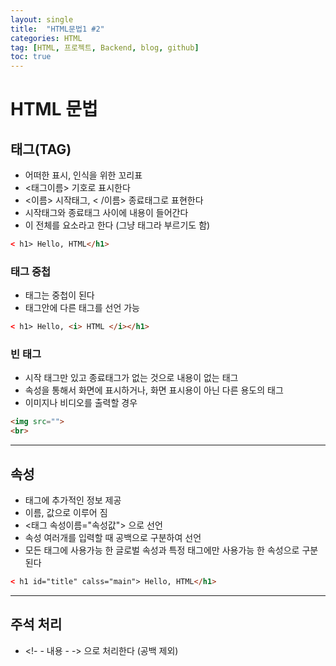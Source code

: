 ```yaml
---
layout: single
title:  "HTML문법1 #2"
categories: HTML
tag: [HTML, 프로젝트, Backend, blog, github]
toc: true
---
```

# HTML 문법
## 태그(TAG)
- 어떠한 표시, 인식을 위한 꼬리표
- <태그이름> 기호로 표시한다
- <이름> 시작태그, < /이름> 종료태그로 표현한다
- 시작태그와 종료태그 사이에 내용이 들어간다
- 이 전체를 요소라고 한다 (그냥 태그라 부르기도 함)
```html
< h1> Hello, HTML</h1>
```
### 태그 중첩
- 태그는 중첩이 된다  
- 태그안에 다른 태그를 선언 가능
```html
< h1> Hello, <i> HTML </i></h1>
```
### 빈 태그
- 시작 태그만 있고 종료태그가 없는 것으로 내용이 없는 태그
- 속성을 통해서 화면에 표시하거나, 화면 표시용이 아닌 다른 용도의 태그
- 이미지나 비디오를 출력할 경우
```html
<img src="">
<br>
```
---
## 속성
- 태그에 추가적인 정보 제공
- 이름, 값으로 이루어 짐
- <태그 속성이름="속성값"> 으로 선언
- 속성 여러개를 입력할 때 공백으로 구분하여 선언
- 모든 태그에 사용가능 한 글로벌 속성과 특정 태그에만 사용가능 한 속성으로 구분된다
```html
< h1 id="title" calss="main"> Hello, HTML</h1>
```
---
## 주석 처리
- <!- - 내용 - -> 으로 처리한다 (공백 제외)